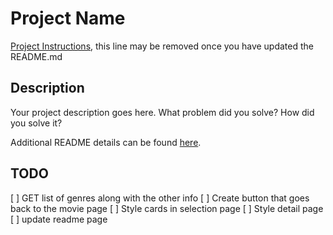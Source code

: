 # Project Name

[Project Instructions](./INSTRUCTIONS.md), this line may be removed once you have updated the README.md

## Description

Your project description goes here. What problem did you solve? How did you solve it?

Additional README details can be found [here](https://github.com/PrimeAcademy/readme-template/blob/master/README.md).

## TODO
[ ] GET list of genres along with the other info
[ ] Create button that goes back to the movie page
[ ] Style cards in selection page
[ ] Style detail page
[ ] update readme page

